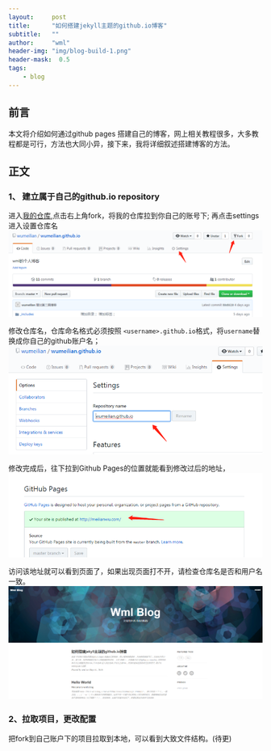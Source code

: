 ```yaml
---
layout:     post
title:      "如何搭建jekyll主题的github.io博客"
subtitle:   ""
author:     "wml"
header-img: "img/blog-build-1.png"
header-mask:  0.5
tags:
    - blog
---
```


## 前言

本文将介绍如何通过github pages 搭建自己的博客，网上相关教程很多，大多教程都是可行，方法也大同小异，接下来，我将详细叙述搭建博客的方法。

## 正文

### 1、 建立属于自己的github.io repository

进入[我的仓库](https://github.com/wumeilian/wumeilian.github.io),点击右上角fork，将我的仓库拉到你自己的账号下; 再点击settings进入设置仓库名 ![fork](/img/blog-build-3.png)

修改仓库名，仓库命名格式必须按照 `<username>.github.io`格式，将`username`替换成你自己的github账户名；![修改仓库名称](/img/blog-build-4.png)

修改完成后，往下拉到Github Pages的位置就能看到修改过后的地址，![pages](/img/blog-build-5.png)

访问该地址就可以看到页面了，如果出现页面打不开，请检查仓库名是否和用户名一致。
![blog](/img/blog-build-6.png)

### 2、拉取项目，更改配置

把fork到自己账户下的项目拉取到本地，可以看到大致文件结构。(待更)